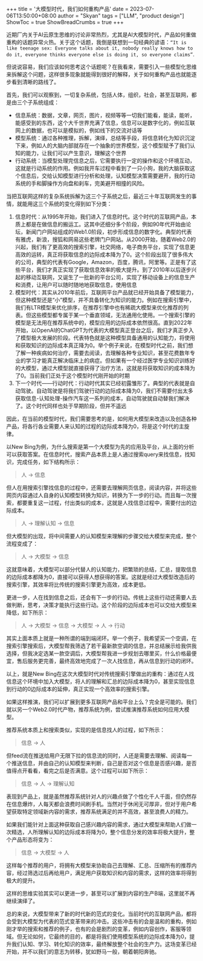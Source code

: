 +++
title = '大模型时代，我们如何重构产品'
date = 2023-07-06T13:50:00+08:00
author = "Skyan"
tags = ["LLM", "product design"]
ShowToc = true
ShowBreadCrumbs = true
+++


近期厂内关于AI云原生思维的讨论非常热烈，尤其是AI大模型时代，产品如何重做重构的话题异常火热。关于这个话题，我倒是联想到一句经典的谚语：`“It is like teenage sex: Everyone talks about it, nobody really knows how to do it, everyone thinks everyone else is doing it, so everyone claims”`.

但说说容易，我们应该如何思考这个话题呢？在我看来，需要引入一些模型化思维来拆解这个问题，这样很多现象就能得到很好的解释，关于如何重构产品也就能逐步看到清晰的路线了。

首先，我们可以观察到，一切复杂系统，包括人体，组织，社会，甚至互联网，都是由三个子系统组成：
* 信息系统：数据，文章，网页，图片，视频等等一切我们能看，能读，能听，能感受到的东西，这个大千世界充满了信息，信息可以是数字化的，例如互联网上的数据，也可以是模拟的，例如线下的交流对话等
* 模型系统：通过各种推理，拆解，演绎，总结等手段，将信息转化为知识沉淀下来，例如人的大脑内部就存在一个抽象的世界模型，这个模型赋予了我们认知的能力，让我们可以产生意识，理解这个世界
* 行动系统：当模型处理完信息之后，它需要执行一定的操作和这个环境互动，这就是行动系统的作用。例如我开车过程中看到了一只小狗，我的大脑获取这个信息后，交给认知模型进行分析和处理，认知模型决策需要避开，我的行动系统的手和脚操作方向盘和刹车，完美避开相撞的风险。

当把互联网这样的复杂系统拆解为这三个子系统之后，最近三十年互联网发生的事情，就能用这三个系统的变化得到如下分类：
1. 信息时代：从1995年开始，我们进入了信息时代。这个时代的互联网产品，本质上都是在做信息的搬运工。这其中还细分多个阶段，例如90年代开始由论坛，新闻门户网站组成的Web1.0阶段，初步形成信息的数字化。典型的代表有雅虎，新浪，搜狐和网易这些老牌门户网站。从2000开始，随着Web2.0的兴起，我们有了更高效的搜索引擎，社交网络，电子商务平台，实现了信息更高效的运转，真正将获取信息的边际成本降为了0。这个阶段出现了很多伟大的公司，典型的代表有Google，Amazon，百度，腾讯，阿里等。正是有了这些平台，我们才真正实现了获取信息效率的极大提升。到了2010年以后逐步兴起的移动互联网，又诞生了一批新的平台公司，实现了移动设备上的信息生产和消费，让用户可以随时随地地获取信息，使用信息
2. 模型时代：其实从2010年前后，互联网平台产品就已经开始具备了模型能力，但这种模型还是“小”模型，并不具备转化为知识的能力。例如在搜索引擎中，我们有LTR模型来优化排序，在推荐引擎中也有稀疏大模型来优化推荐的列表。但这些模型都专属于某一个垂直领域，无法通用化使用。一个搜索引擎的模型是无法用在推荐系统中的，模型应用的边际成本依然很高。直到2022年开始，以OpenAI的ChatGPT为代表的大模型真正登台之后，我们才真正步入了模型极大发展的阶段。代表特色就是这种模型具备通用的认知能力，将使用和获取知识的边际成本真正降为0。举个例子来说，在模型时代之前，我们想了解一种疾病如何治疗，需要去阅读，去理解各种专业知识，甚至花费数年专业的学习才能真正解决临床上的病症。但如果有一个经过医学专业知识训练好的大模型，通过大模型就直接获得了治疗方法，这就是将获取知识的成本降为了0。当前我们正处于这个模型时代刚开始的时期
3. 下一个时代——行动时代：行动时代其实已经初露雏形了。典型的代表就是自动驾驶。自动驾驶是将我们驾驶行动的边际成本降为0，我们不需要付出太多获取信息-认知处理-操作汽车这一系列的成本，自动驾驶就自动替我们解决了。这个时代同样也处于早期阶段，但并不遥远

因此，在当前的模型时代，我们需要思考的是，如何用大模型来改造以及创造各种产品，将各行各业需要人来认知的过程的边际成本降为0，将是这个时代的主旋律。

以New Bing为例，为什么搜索是第一个大模型为先的应用及平台，从上面的分析可以获取答案。在信息时代，搜索产品本质上是人通过搜索query来找信息，找知识，完成任务，如下结构所示：

> 人 → 信息

但人在用搜索引擎找信息的过程中，还需要去理解网页信息，阅读内容，并将这些网页内容通过人自身的认知模型转换为知识，转换为下一步的行动。而且每一次搜索，都要重复这一过程，付出类似的成本，这就是人找信息过程中，需要付出的边际成本。

> 人 → 理解认知 → 信息

但大模型的出现，将中间需要人的认知模型来理解的步骤交给大模型来完成，整个流程变成了：

> 人 → 大模型 → 信息

这就意味着，大模型可以部分代替人的认知能力，把繁琐的总结，汇总，提取信息的边际成本都降为0，直接可以获得人想获得的答案。这就是经过大模型改造后的搜索引擎，其效率将比传统的搜索引擎更为高效，成本更低。

更进一步，人在找到信息之后，还会有下一步的行动。传统上这些行动还需要人去做判断，思考，决策才能执行这些行动。这个阶段的边际成本也可以交给大模型来降低，如下所示：

> 人 → 大模型 → 信息 → 大模型 → 人 → 行动

其实上面本质上就是一种所谓的端到端闭环。举一个例子，我希望买一个空调，在搜索引擎搜索后，大模型帮我筛选了若干最新款空调的信息，并总结展示给我供我选择，但我决定选某一款空调后，大模型帮我进一步规划去哪里买，什么价格最便宜，售后服务更完善，最终高效地完成了一次人找信息，再从信息到行动的闭环。

以上，就是New Bing在这次大模型时代对传统搜索引擎做出的重构：通过在人找信息这个环境中加入大模型，将人的理解和汇总的边际成本降为0，甚至实现信息到行动的0边际成本的延伸，真正实现一个高效率的搜索引擎。

如果这样推演，我们可以扩展到更多互联网产品和平台上么？完全是可能的。我们就以另一个Web2.0时代产物，推荐系统为例，尝试推演推荐系统如何应用大模型。

推荐系统本质上和搜索类似，实现的是信息找人的过程，如下所示：

> 信息 → 人

但feed流在推送给用户无限下拉的信息流的同时，人还是需要去理解、阅读每一个推送信息，并由自己的认知模型来判断，自己是否对这个信息是否感兴趣，是否值得点开看看，看完之后是否满意。这个过程可以如下所示：

> 信息 → 人 → 理解认知 

表现到产品上，就是虽然推荐系统针对人的兴趣点做了个性化千人千面，但仍然存在信息爆炸，人每天都会浪费时间刷手机。当然对于休闲无可厚非，但对于用户希望获取特定领域新内容的需求，推荐系统满足的并不高效，甚至浪费人的精力。

如果我们能针对上面这种获取自己感兴趣内容的需求，通过大模型来帮助人们做一次精选，人所理解认知的边际成本将降为0，整个信息分发的效率将极大提升，整个产品形态将变为：

> 信息 → 大模型 → 人

这样每个推荐的用户，将拥有大模型来协助自己去理解、汇总、压缩所有的推荐内容，经过筛选过后再给用户，满足用户获取知识和内容的需求，这样的效率将得到极大的提升。

这样的思维实验其实可以更进一步，甚至可以扩展到内容的生产B端，这里就不再继续演绎了。

总的来说，大模型带来了新的时代新的范式的变化。当前时代的互联网产品，都将会受到大模型为代表的范式变革带来的冲击。这些冲击有的会是温和的重构，例如刚才举的搜索和推荐的例子，也有的会是剧烈的变革，例如内容创作，客服等领域。但无论如何，它最终的目的，都是将我们使用模型系统的边际成本降为0，提升我们认知、学习、转化知识的效率，最终解放整个社会的生产力。这场变革已经开始，并不以我们的意志为转移，犹如野马一般，朝着朝阳奔驰。
